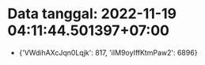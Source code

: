 # Data tanggal: 2022-11-19 04:11:44.501397+07:00

* {'VWdihAXcJqn0Lqjk': 817, 'iIM9oyIffKtmPaw2': 6896}
